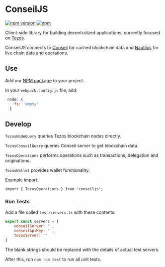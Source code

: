 # ConseilJS

[![npm version](https://img.shields.io/npm/v/conseiljs.svg)](https://www.npmjs.com/package/conseiljs)
[![npm](https://img.shields.io/npm/dm/conseiljs.svg)](https://www.npmjs.com/package/conseiljs)

Client-side library for building decentralized applications, currently focused on [Tezos](http://tezos.com/).

ConseilJS connects to [Conseil](https://github.com/Cryptonomic/Conseil) for cached blockchain data and [Nautilus](https://github.com/Cryptonomic/Nautilus) for live chain data and operations.

## Use

Add our [NPM package]() to your project.

In your `webpack.config.js` file, add:

```javascript
 node: {
    fs: 'empty'
  }
```  

## Develop

`TezosNodeQuery` queries Tezos blockchain nodes directly.

`TezosConseilQuery` queries Conseil server to get blockchain data. 

`TezosOperations` performs operations such as transactions, delegation and originations.

`TezosWallet` provides wallet functionality.

Example import:

```import { TezosOperations } from 'conseiljs';```

### Run Tests

Add a file called `test/servers.ts` with these contents:

```javascript
export const servers = {
    conseilServer: '',
    conseilApiKey: '',
    tezosServer: ''
}
``` 

The blank strings should be replaced with the details of actual test servers. 

After this, run `npm run test` to run all unit tests.
